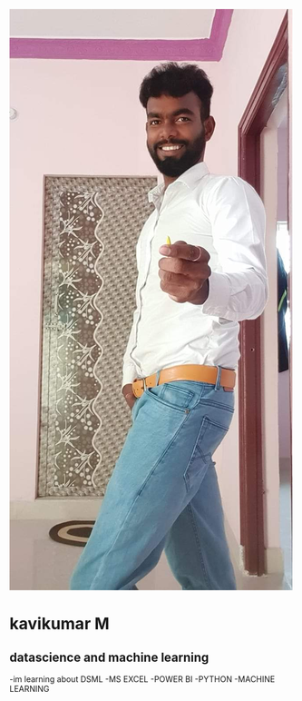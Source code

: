 ![alt text](https://github.com/kavikumar143/kavikumar/blob/main/FB_IMG_1629464341433.jpg?raw=true)

# kavikumar M
## datascience and machine learning
-im learning about DSML
-MS EXCEL
-POWER BI
-PYTHON 
-MACHINE LEARNING 
